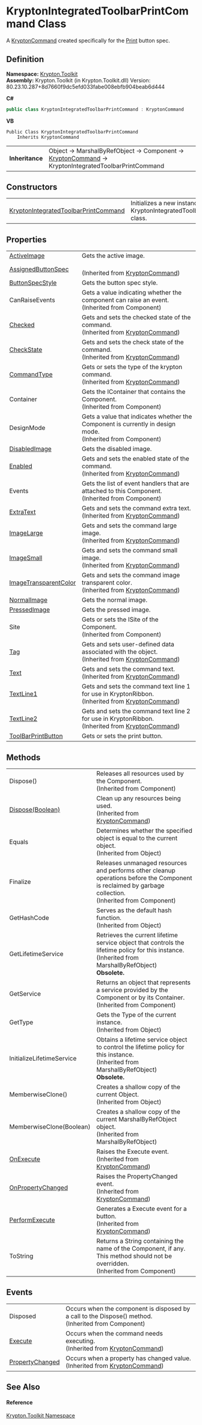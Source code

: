 # KryptonIntegratedToolbarPrintCommand Class


A <a href="405c9190-9a07-407c-9d40-1510447ccef6.md">KryptonCommand</a> created specifically for the <a href="916ea64f-2b0a-a62e-b741-76ed4b89ccf6.md">Print</a> button spec.



## Definition
**Namespace:** <a href="79d2eac2-21f4-54ff-7552-b20c33c30600.md">Krypton.Toolkit</a>  
**Assembly:** Krypton.Toolkit (in Krypton.Toolkit.dll) Version: 80.23.10.287+8d7660f9dc5efd033fabe008ebfb904beab6d444

**C#**
``` C#
public class KryptonIntegratedToolbarPrintCommand : KryptonCommand
```
**VB**
``` VB
Public Class KryptonIntegratedToolbarPrintCommand
	Inherits KryptonCommand
```

<table><tr><td><strong>Inheritance</strong></td><td>Object  →  MarshalByRefObject  →  Component  →  <a href="405c9190-9a07-407c-9d40-1510447ccef6.md">KryptonCommand</a>  →  KryptonIntegratedToolbarPrintCommand</td></tr>
</table>



## Constructors
<table>
<tr>
<td><a href="9a83af42-b5ef-54b9-4d9f-fe4f647acf5a.md">KryptonIntegratedToolbarPrintCommand</a></td>
<td>Initializes a new instance of the KryptonIntegratedToolbarPrintCommand class.</td></tr>
</table>

## Properties
<table>
<tr>
<td><a href="a21b59c7-3d42-515f-c0f1-3f667bbc445a.md">ActiveImage</a></td>
<td>Gets the active image.</td></tr>
<tr>
<td><a href="b15dff73-5a50-6bd1-0506-1bf55f3d3284.md">AssignedButtonSpec</a></td>
<td><br />(Inherited from <a href="405c9190-9a07-407c-9d40-1510447ccef6.md">KryptonCommand</a>)</td></tr>
<tr>
<td><a href="19997c4e-a3d0-97f3-ed67-55cd6a6210c5.md">ButtonSpecStyle</a></td>
<td>Gets the button spec style.</td></tr>
<tr>
<td>CanRaiseEvents</td>
<td>Gets a value indicating whether the component can raise an event.<br />(Inherited from Component)</td></tr>
<tr>
<td><a href="4150f450-7908-2cbb-36f5-16d02eff2f46.md">Checked</a></td>
<td>Gets and sets the checked state of the command.<br />(Inherited from <a href="405c9190-9a07-407c-9d40-1510447ccef6.md">KryptonCommand</a>)</td></tr>
<tr>
<td><a href="c32f5798-3544-549e-0664-b348b6bbcae4.md">CheckState</a></td>
<td>Gets and sets the check state of the command.<br />(Inherited from <a href="405c9190-9a07-407c-9d40-1510447ccef6.md">KryptonCommand</a>)</td></tr>
<tr>
<td><a href="ebb57721-be4e-2e0b-c385-a23bf613b21e.md">CommandType</a></td>
<td>Gets or sets the type of the krypton command.<br />(Inherited from <a href="405c9190-9a07-407c-9d40-1510447ccef6.md">KryptonCommand</a>)</td></tr>
<tr>
<td>Container</td>
<td>Gets the IContainer that contains the Component.<br />(Inherited from Component)</td></tr>
<tr>
<td>DesignMode</td>
<td>Gets a value that indicates whether the Component is currently in design mode.<br />(Inherited from Component)</td></tr>
<tr>
<td><a href="4a6207e3-354e-3c08-0945-e74ba6c94892.md">DisabledImage</a></td>
<td>Gets the disabled image.</td></tr>
<tr>
<td><a href="7dabe263-e90d-dddf-9792-52efa6b6c673.md">Enabled</a></td>
<td>Gets and sets the enabled state of the command.<br />(Inherited from <a href="405c9190-9a07-407c-9d40-1510447ccef6.md">KryptonCommand</a>)</td></tr>
<tr>
<td>Events</td>
<td>Gets the list of event handlers that are attached to this Component.<br />(Inherited from Component)</td></tr>
<tr>
<td><a href="1aedcd6f-61bb-0275-8621-3448f3264439.md">ExtraText</a></td>
<td>Gets and sets the command extra text.<br />(Inherited from <a href="405c9190-9a07-407c-9d40-1510447ccef6.md">KryptonCommand</a>)</td></tr>
<tr>
<td><a href="ce2c2b26-e0ec-2694-f7ec-b6fcff5e5312.md">ImageLarge</a></td>
<td>Gets and sets the command large image.<br />(Inherited from <a href="405c9190-9a07-407c-9d40-1510447ccef6.md">KryptonCommand</a>)</td></tr>
<tr>
<td><a href="96ea5b36-2037-1edc-2ae8-e18ba998e5b2.md">ImageSmall</a></td>
<td>Gets and sets the command small image.<br />(Inherited from <a href="405c9190-9a07-407c-9d40-1510447ccef6.md">KryptonCommand</a>)</td></tr>
<tr>
<td><a href="7bd9d70f-c009-37f1-1cdb-b52abd4073e2.md">ImageTransparentColor</a></td>
<td>Gets and sets the command image transparent color.<br />(Inherited from <a href="405c9190-9a07-407c-9d40-1510447ccef6.md">KryptonCommand</a>)</td></tr>
<tr>
<td><a href="06e53167-01f7-91d7-ae27-942c4a313ddb.md">NormalImage</a></td>
<td>Gets the normal image.</td></tr>
<tr>
<td><a href="9de7f278-c9e5-83fe-6df5-e2e96b1bcbeb.md">PressedImage</a></td>
<td>Gets the pressed image.</td></tr>
<tr>
<td>Site</td>
<td>Gets or sets the ISite of the Component.<br />(Inherited from Component)</td></tr>
<tr>
<td><a href="a45e5f96-46ef-6836-1fc4-49507d56e13f.md">Tag</a></td>
<td>Gets and sets user-defined data associated with the object.<br />(Inherited from <a href="405c9190-9a07-407c-9d40-1510447ccef6.md">KryptonCommand</a>)</td></tr>
<tr>
<td><a href="d03f19ca-baea-ee15-fd43-969874712f45.md">Text</a></td>
<td>Gets and sets the command text.<br />(Inherited from <a href="405c9190-9a07-407c-9d40-1510447ccef6.md">KryptonCommand</a>)</td></tr>
<tr>
<td><a href="a85bc1e3-ac20-e44a-26a2-d9b39ac18f67.md">TextLine1</a></td>
<td>Gets and sets the command text line 1 for use in KryptonRibbon.<br />(Inherited from <a href="405c9190-9a07-407c-9d40-1510447ccef6.md">KryptonCommand</a>)</td></tr>
<tr>
<td><a href="464d3d58-e0e5-aace-c188-96e25d2e5553.md">TextLine2</a></td>
<td>Gets and sets the command text line 2 for use in KryptonRibbon.<br />(Inherited from <a href="405c9190-9a07-407c-9d40-1510447ccef6.md">KryptonCommand</a>)</td></tr>
<tr>
<td><a href="d59c2fd0-79a3-0a0e-30c7-6962de58671a.md">ToolBarPrintButton</a></td>
<td>Gets or sets the print button.</td></tr>
</table>

## Methods
<table>
<tr>
<td>Dispose()</td>
<td>Releases all resources used by the Component.<br />(Inherited from Component)</td></tr>
<tr>
<td><a href="0d8f0e4c-8a2f-5dda-0a57-5ade6a4a1c27.md">Dispose(Boolean)</a></td>
<td>Clean up any resources being used.<br />(Inherited from <a href="405c9190-9a07-407c-9d40-1510447ccef6.md">KryptonCommand</a>)</td></tr>
<tr>
<td>Equals</td>
<td>Determines whether the specified object is equal to the current object.<br />(Inherited from Object)</td></tr>
<tr>
<td>Finalize</td>
<td>Releases unmanaged resources and performs other cleanup operations before the Component is reclaimed by garbage collection.<br />(Inherited from Component)</td></tr>
<tr>
<td>GetHashCode</td>
<td>Serves as the default hash function.<br />(Inherited from Object)</td></tr>
<tr>
<td>GetLifetimeService</td>
<td>Retrieves the current lifetime service object that controls the lifetime policy for this instance.<br />(Inherited from MarshalByRefObject)<br /><strong>Obsolete.</strong></td></tr>
<tr>
<td>GetService</td>
<td>Returns an object that represents a service provided by the Component or by its Container.<br />(Inherited from Component)</td></tr>
<tr>
<td>GetType</td>
<td>Gets the Type of the current instance.<br />(Inherited from Object)</td></tr>
<tr>
<td>InitializeLifetimeService</td>
<td>Obtains a lifetime service object to control the lifetime policy for this instance.<br />(Inherited from MarshalByRefObject)<br /><strong>Obsolete.</strong></td></tr>
<tr>
<td>MemberwiseClone()</td>
<td>Creates a shallow copy of the current Object.<br />(Inherited from Object)</td></tr>
<tr>
<td>MemberwiseClone(Boolean)</td>
<td>Creates a shallow copy of the current MarshalByRefObject object.<br />(Inherited from MarshalByRefObject)</td></tr>
<tr>
<td><a href="da30d24e-0c45-079e-5208-79752c57286c.md">OnExecute</a></td>
<td>Raises the Execute event.<br />(Inherited from <a href="405c9190-9a07-407c-9d40-1510447ccef6.md">KryptonCommand</a>)</td></tr>
<tr>
<td><a href="abcf8455-40e1-5e55-c02f-f890489c5be2.md">OnPropertyChanged</a></td>
<td>Raises the PropertyChanged event.<br />(Inherited from <a href="405c9190-9a07-407c-9d40-1510447ccef6.md">KryptonCommand</a>)</td></tr>
<tr>
<td><a href="008c8940-f907-5b7d-cb57-7bb3e1bce27e.md">PerformExecute</a></td>
<td>Generates a Execute event for a button.<br />(Inherited from <a href="405c9190-9a07-407c-9d40-1510447ccef6.md">KryptonCommand</a>)</td></tr>
<tr>
<td>ToString</td>
<td>Returns a String containing the name of the Component, if any. This method should not be overridden.<br />(Inherited from Component)</td></tr>
</table>

## Events
<table>
<tr>
<td>Disposed</td>
<td>Occurs when the component is disposed by a call to the Dispose() method.<br />(Inherited from Component)</td></tr>
<tr>
<td><a href="99b6a04a-cb3f-5616-610f-e1a97b9ece01.md">Execute</a></td>
<td>Occurs when the command needs executing.<br />(Inherited from <a href="405c9190-9a07-407c-9d40-1510447ccef6.md">KryptonCommand</a>)</td></tr>
<tr>
<td><a href="21d05c07-a1d0-d4eb-f6ab-17c7da1e1973.md">PropertyChanged</a></td>
<td>Occurs when a property has changed value.<br />(Inherited from <a href="405c9190-9a07-407c-9d40-1510447ccef6.md">KryptonCommand</a>)</td></tr>
</table>

## See Also


#### Reference
<a href="79d2eac2-21f4-54ff-7552-b20c33c30600.md">Krypton.Toolkit Namespace</a>  
